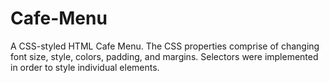 # Cafe-Menu
A CSS-styled HTML Cafe Menu. The CSS properties comprise of changing font size, style, colors, padding, and margins. Selectors were implemented in order to style individual elements.
